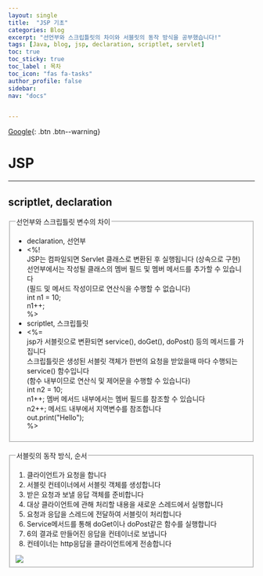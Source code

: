 ```yaml
---
layout: single
title:  "JSP 기초"
categories: Blog
excerpt: "선언부와 스크립틀릿의 차이와 서블릿의 동작 방식을 공부했습니다!"
tags: [Java, blog, jsp, declaration, scriptlet, servlet]
toc: true
toc_sticky: true
toc_label : 목차
toc_icon: "fas fa-tasks"
author_profile: false
sidebar:
nav: "docs"


---
```

[Google](https://google.com){: .btn .btn--warning}


# JSP

<hr>

## scriptlet, declaration

<fieldset>
    <legend>선언부와 스크립틀릿 변수의 차이</legend>
    <ul>
        <li>declaration, 선언부</li>
        <li>
            <%!<br>
                JSP는 컴파일되면 Servlet 클래스로 변환된 후 실행됩니다 (상속으로 구현)<br>
                선언부에서는 작성될 클래스의 멤버 필드 및 멤버 메서드를 추가할 수 있습니다<br>
                (필드 및 메서드 작성이므로 연산식을 수행할 수 없습니다)<br>
                int n1 = 10;<br>
                n1++;<br>
            %>
        </li>
        <li>scriptlet, 스크립틀릿</li>
        <li>
            <%=<br>
                jsp가 서블릿으로 변환되면 service(), doGet(), doPost() 등의 메서드를 가집니다<br>
                스크립틀릿은 생성된 서블릿 객체가 한번의 요청을 받았을때 마다 수행되는 service() 함수입니다<br>
                (함수 내부이므로 연산식 및 제어문을 수행할 수 있습니다)<br>
                int n2 = 10;<br>
                n1++;   멤버 메서드 내부에서는 멤버 필드를 참조할 수 있습니다<br>
                n2++;   메서드 내부에서 지역변수를 참조합니다<br>
                out.print("Hello");<br>
            %>
        </li>
    </ul>
</fieldset><br>

<fieldset>
    <legend>서블릿의 동작 방식, 순서</legend>
        <ol>
            <li>클라이언트가 요청을 합니다</li>
            <li>서블릿 컨테이너에서 서블릿 객체를 생성합니다</li>
            <li>받은 요청과 보낼 응답 객체를 준비합니다</li>
            <li>대상 클라이언트에 관해 처리할 내용을 새로운 스레드에서 실행합니다</li>
            <li>요청과 응답을 스레드에 전달하여 서블릿이 처리합니다</li>
            <li>Service메서드를 통해 doGet이나 doPost같은 함수를 실행합니다</li>
            <li>6의 결과로 만들어진 응답을 컨테이너로 보냅니다</li>
            <li>컨테이너는 http응답을 클라이언트에게 전송합니다</li>
        </ol>

<img src="servlet.png">
</fieldset>
